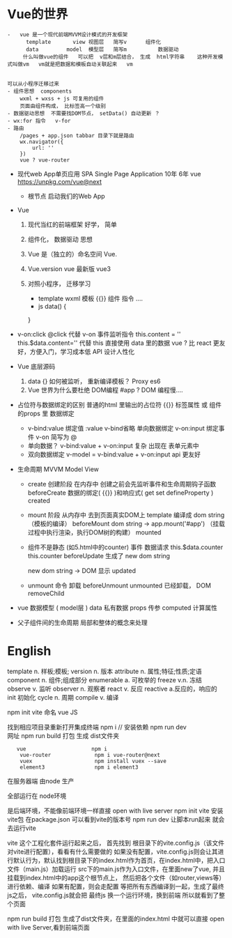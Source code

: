 # Vue的世界

    -   vue 是一个现代前端MVVM设计模式的开发框架
          template       view 视图层   简写v      组件化
          data         model  模型层   简写m          数据驱动
         什么叫做vue的组件   可以把  v层和m层结合， 生成  html字符串    这种开发模式叫做vm   vm就是把数据和模板自动关联起来   vm
         

    可以从小程序迁移过来
    - 组件思想  components
        wxml + wxss + js 可复用的组件
        页面由组件构成， 比标签高一个级别
    - 数据驱动思想  不需要找DOM节点， setData() 自动更新 ？
    - wx:for 指令   v-for
    - 路由
        /pages + app.json tabbar 目录下就是路由
        wx.navigator({
            url: ''
        })
        vue ? vue-router

- 现代web App单页应用   SPA Single Page Application   10年  6年
    vue   https://unpkg.com/vue@next  
    - 根节点 启动我们的Web App

- Vue 
    1. 现代当红的前端框架   好学， 简单
    2. 组件化， 数据驱动   思想
    3. Vue 是（独立的）命名空间
        Vue.
    4. Vue.version  vue 最新版 vue3
    5. 对照小程序， 迁移学习
        - template  wxml
            模板 {{}} 组件  指令 ....
        - js    data() {

        }

- v-on:click    @click  代替                               v-on 事件监听指令
    this.content = ''      this.$data.content=''  代替              this  直接使用 data 里的数据
    vue ?    比 react 更友好，方便入门，学习成本低
    API 设计人性化
    


- Vue 底层源码
    1. data {}  如何被监听，  重新编译模板？    Proxy  es6
    2. Vue 世界为什么要杜绝 DOM编程  #app ?
        DOM 编程慢....


- 占位符与数据绑定的区别
    普通的html 里输出的占位符   {{}}
    标签属性 或 组件的props 里     数据绑定
    - v-bind:value  绑定值  :value   v-bind省略   单向数据绑定
        v-on:input  绑定事件    v-on  简写为 @
    - 单向数据？
        v-bind:value   +   v-on:input    复杂  出现在   表单元素中
    - 双向数据绑定
        v-model  = v-bind:value  +  v-on:input
        api 更友好


- 生命周期    MVVM
    Model   View

    - create 创建阶段     在内存中
        创建之前会先监听事件和生命周期钩子函数                         beforeCreate
        数据的绑定(   {{}}  )和响应式( get  set  defineProperty )                          created

    - mount 阶段     从内存中 去到页面真实DOM上
        template 编译成 dom string     （模板的编译）                         beforeMount
        dom string -> app.mount('#app')     （挂载过程中执行渲染，执行DOM树的构建）                               mounted

    - 组件不是静态  (如5.html中的counter)
        事件
        数据请求
        this.$data.counter
        this.counter                                        beforeUpdate        生成了  new dom string

        new dom string  ->  DOM 显示                            updated


    - unmount
        命令 卸载   beforeUnmount
        unmounted 已经卸载， DOM removeChild



- vue 数据模型   ( model层 )
    data  私有数据
    props  传参
    computed  计算属性


- 父子组件间的生命周期
    局部和整体的概念来处理






# English 

template  n. 样板;模板;
version   n. 版本
attribute   n. 属性;特征;性质;定语
component   n. 组件;组成部分
enumerable  a. 可枚举的
freeze    v.n. 冻结
observe  v. 监听
observer  n. 观察者
react   v. 反应
reactive  a.反应的，响应的
init     初始化
cycle    n. 周期
compile    v. 编译













npm init vite
命名
vue
JS

找到相应项目录重新打开集成终端
npm i     // 安装依赖
npm run dev     
网址
npm run build  打包 生成 dist文件夹


       vue                     npm i
        vue-router              npm i vue-router@next         
        vuex                    npm install vuex --save
        element3                npm i element3












在服务器端   由node 生产

全部运行在 node环境

是后端环境，不能像前端环境一样直接 open with live server
npm init vite    安装vite包     在package.json 可以看到vite的版本号
npm run dev    让脚本run起来  就会去运行vite

vite 这个工程化套件运行起来之后， 首先找到 根目录下的vite.config.js（该文件对vite进行配置），看看有什么需要做的
如果没有配置，vite.config.js则会让其进行默认行为，默认找到根目录下的index.html作为首页，在index.html中，把入口文件（main.js）加载运行
  src下的main.js作为入口文件，在里面new了vue, 并且挂载到index.html中的app这个根节点上， 然后把各个文件（如router,views等）进行依赖、编译
如果有配置，则会走配置
等把所有东西编译到一起，生成了最终js之后， vite.config.js就会把 最终js 换一个运行环境，换到前端   所以就看到了整个页面



npm run build   打包
  生成了dist文件夹，在里面的index.html 中就可以直接 open with live Server,看到前端页面